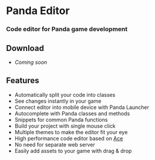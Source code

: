 # Panda Editor

### Code editor for Panda game development

## Download

- _Coming soon_

## Features

- Automatically split your code into classes
- See changes instantly in your game
- Connect editor into mobile device with Panda Launcher
- Autocomplete with Panda classes and methods
- Snippets for common Panda functions
- Build your project with single mouse click
- Multiple themes to make the editor fit your eye
- High performance code editor based on [Ace](http://ace.c9.io/)
- No need for separate web server
- Easily add assets to your game with drag & drop
